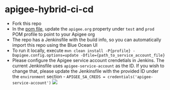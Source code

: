 # apigee-hybrid-ci-cd

- Fork this repo
- In the [pom file](pom.xml), update the `apigee.org` property under `test` and `prod` POM profile to point to your Apigee org
- The repo has a Jenkinsfile with the build info, so you can automatically import this repo using the Blue Ocean UI
- To run it locally, execute `mvn clean install -P{profile} -Dapigee.config.options=update -Dfile={path_to_service_account_file}`
- Please configure the Apigee service account crendetials in Jenkins. The current Jenkinsfile uses `apigee-service-account` as the ID. If you wish to change that, please update the Jenkinsfile with the provided ID under the `environment` section - `APIGEE_SA_CREDS = credentials('apigee-service-account')`
![](./media/apigee-credentials.png)